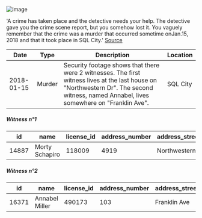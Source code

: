 ![image](https://github.com/user-attachments/assets/83d30175-37a0-49ca-8f0a-6cae84e25ad7)

'A crime has taken place and the detective needs your help. The detective gave you the crime scene report, but you somehow lost it. You vaguely remember that the crime was a ​murder​ that occurred sometime on ​Jan.15, 2018​ and that it took place in ​SQL City​.'
[Source](https://mystery.knightlab.com/)

| Date       | Type   | Description                                                                                                   | Location  |
|------------|--------|---------------------------------------------------------------------------------------------------------------|-----------|
| 2018-01-15 | Murder | Security footage shows that there were 2 witnesses. The first witness lives at the last house on "Northwestern Dr". The second witness, named Annabel, lives somewhere on "Franklin Ave". | SQL City  |

##### Witness n°1

| id    | name          | license_id | address_number| address_street_name | ssn        |
|-------|---------------|------------|---------------|---------------------|------------|
| 14887 | Morty Schapiro| 118009     | 4919          | Northwestern Dr     | 111564949  |

##### Witness n°2

| id    | name          | license_id | address_number| address_street_name | ssn        |
|-------|---------------|------------|---------------|---------------------|------------|
| 16371 | Annabel Miller| 490173     | 103           | Franklin Ave        | 318771143  |

